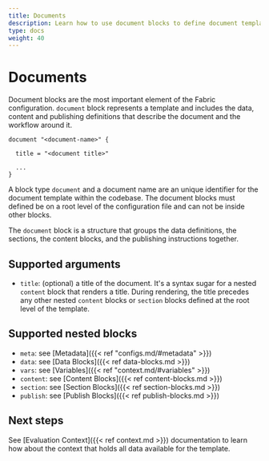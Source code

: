 ```yaml
---
title: Documents
description: Learn how to use document blocks to define document templates, building a content structure with the content blocks and setting data requirements with the data blocks.
type: docs
weight: 40
---
```


# Documents

Document blocks are the most important element of the Fabric configuration. `document` block represents a template and includes the data, content and publishing definitions that describe the document and the workflow around it.

```hcl
document "<document-name>" {

  title = "<document title>"

  ...
}
```

A block type `document` and a document name are an unique identifier for the document template within the codebase. The document blocks must defined be on a root level of the configuration file and can not be inside other blocks.

The `document` block is a structure that groups the data definitions, the sections, the content blocks, and the publishing instructions together.

## Supported arguments

- `title`: (optional) a title of the document. It's a syntax sugar for a nested `content` block that renders a title. During rendering, the title precedes any other nested `content` blocks or `section` blocks defined at the root level of the template.

## Supported nested blocks

- `meta`: see [Metadata]({{< ref "configs.md/#metadata" >}})
- `data`: see [Data Blocks]({{< ref data-blocks.md >}})
- `vars`: see [Variables]({{< ref "context.md/#variables" >}})
- `content`: see [Content Blocks]({{< ref content-blocks.md >}})
- `section`: see [Section Blocks]({{< ref section-blocks.md >}})
- `publish`: see [Publish Blocks]({{< ref publish-blocks.md >}})

## Next steps

See [Evaluation Context]({{< ref context.md >}}) documentation to learn how about the context that
holds all data available for the template.
